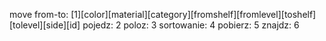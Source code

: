 move from-to: [1][color][material][category][fromshelf][fromlevel][toshelf][tolevel][side][id]
pojedz: 2
poloz: 3
sortowanie: 4
pobierz: 5
znajdz: 6
